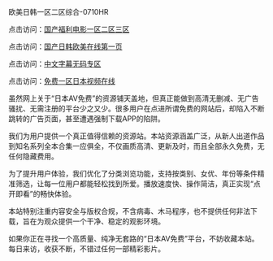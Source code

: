 欧美日韩一区二区综合-0710HR

点击访问：<a href="https://heiliaoe8ajia.pages.dev">国产福利电影一区二区三区</a>

点击访问：<a href="https://heiliao2dmwwy.pages.dev">国产日韩欧美在线第一页</a>

点击访问：<a href="https://heiliaoe8ajia.pages.dev">中文字幕无码专区</a>

点击访问：<a href="https://heiliaowzu4ur.pages.dev">免费一区日本视频在线</a>



虽然网上关于“日本AV免费”的资源铺天盖地，但真正能做到高清无删减、无广告骚扰、无需注册的平台少之又少。很多用户在点进所谓免费的网站后，却陷入不断跳转的广告页面，甚至遭遇强制下载APP的陷阱。

我们为用户提供一个真正值得信赖的资源站。本站资源涵盖广泛，从新人出道作品到知名系列全本合集一应俱全，不仅画质高清、更新及时，而且全部永久免费，无任何隐藏费用。

为了提升用户体验，我们优化了分类浏览功能，支持按类别、女优、年份等条件精准筛选，让每一位用户都能轻松找到所爱。播放速度快、操作简洁，真正实现“点开即看”的畅快体验。

本站特别注重内容安全与版权合规，不含病毒、木马程序，也不提供任何非法下载，旨在为观众提供一个干净、稳定的观影环境。

如果你正在寻找一个高质量、纯净无套路的“日本AV免费”平台，不妨收藏本站。每日来访，收获不断，不错过任何一部精彩影片。

<span style="display:none;">[Canonical link]( https://github.com/nln20250710/riben210 ）</span>
